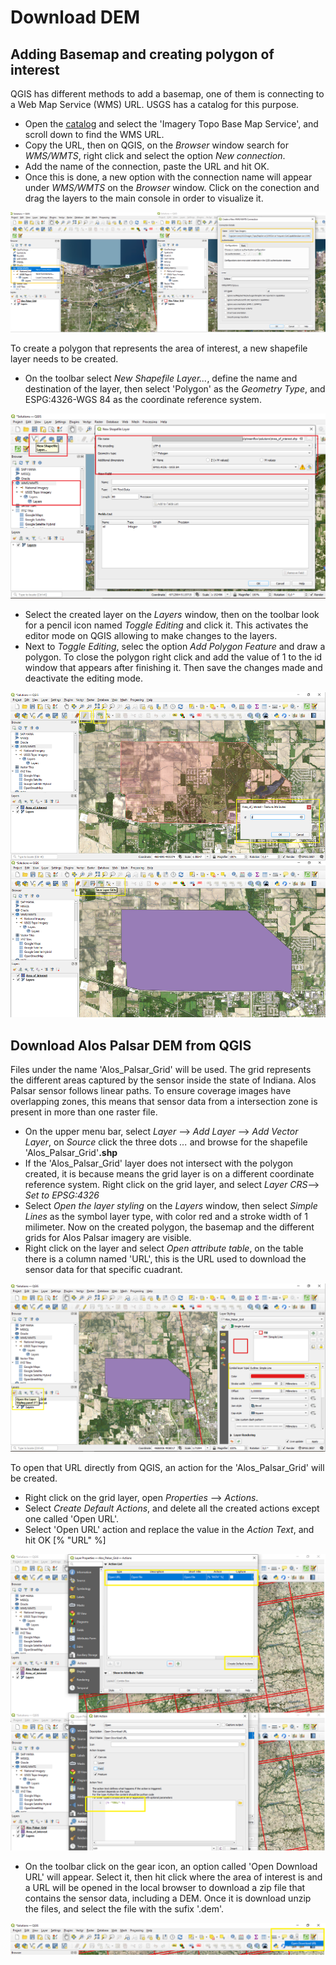 # Download DEM

## Adding Basemap and creating polygon of interest
QGIS has different methods to add a basemap, one of them is connecting to a Web Map Service (WMS) URL. USGS has a catalog for this purpose. 

- Open the [catalog](https://www.sciencebase.gov/catalog/item/51509712e4b08df5cb1399f7) and select the 'Imagery Topo Base Map Service', and scroll down to find the WMS URL. 
- Copy the URL, then on QGIS, on the *Browser* window search for *WMS/WMTS*, right click and select the option *New connection*. 
- Add the name of the connection, paste the URL and hit OK.
- Once this is done, a new option with the connection name will appear under *WMS/WMTS* on the *Browser* window. Click on the conection and drag the layers to the main console in order to visualize it. 

![Add WMS](img/add_wms.png)

To create a polygon that represents the area of interest, a new shapefile layer needs to be created. 
- On the toolbar select *New Shapefile Layer...*, define the name and destination of the layer, then select 'Polygon' as the *Geometry Type*, and ESPG:4326-WGS 84 as the coordinate reference system. 

![New SHP](img/new%20_shp.png)

- Select the created layer on the *Layers* window, then on the toolbar look for a pencil icon named *Toggle Editing* and click it. This activates the editor mode on QGIS allowing to make changes to the layers. 
- Next to *Toggle Editing*, selec the option *Add Polygon Feature* and draw a polygon. To close the polygon right click and add the value of 1 to the id window that appears after finishing it. Then save the changes made and deactivate the editing mode.

![Save Edits](img/save_edits.png)

## Download Alos Palsar DEM from QGIS
Files under the name  'Alos_Palsar_Grid' will be used. The grid represents the different areas captured by the sensor inside the state of Indiana. 
Alos Palsar sensor follows linear paths. To ensure coverage images have overlapping zones, this means that sensor data from a intersection zone is present in more than one raster file. 

- On the upper menu bar, select *Layer* --> *Add Layer* --> *Add Vector Layer*, on *Source* click the three dots *...* and browse for the shapefile 'Alos_Palsar_Grid'**.shp**
- If the 'Alos_Palsar_Grid' layer does not intersect with the polygon created, it is because means the grid layer is on a different coordinate reference system. Right click on the grid layer, and select *Layer CRS*--> *Set to EPSG:4326*
- Select *Open the layer styling* on the *Layers* window, then select *Simple Lines* as the symbol layer type, with color red and a stroke width of 1 milimeter. Now on the created polygon, the basemap and the different grids for Alos Palsar imagery are visible. 
- Right click on the layer and select *Open attribute table*, on the table there is a column named 'URL', this is the URL used to download the sensor data for that specific cuadrant.

![Grid Symbology](img/shp_symb.png)

To open that URL directly from QGIS, an action for the 'Alos_Palsar_Grid' will be created. 

- Right click on the grid layer, open *Properties* --> *Actions*.
- Select *Create Default Actions*, and delete all the created actions except one called 'Open URL'.
- Select 'Open URL' action and replace the value in the *Action Text*, and hit OK
        [% "URL" %]

![Properties](img/properties.png)

- On the toolbar click on the gear icon, an option called 'Open Download URL' will appear. Select it, then hit click where the area of interest is and a URL will be opened in the local browser to download a zip file that contains the sensor data, including a DEM. Once it is download unzip the files, and select the file with the sufix '.dem'.

![Download](img/download.png)